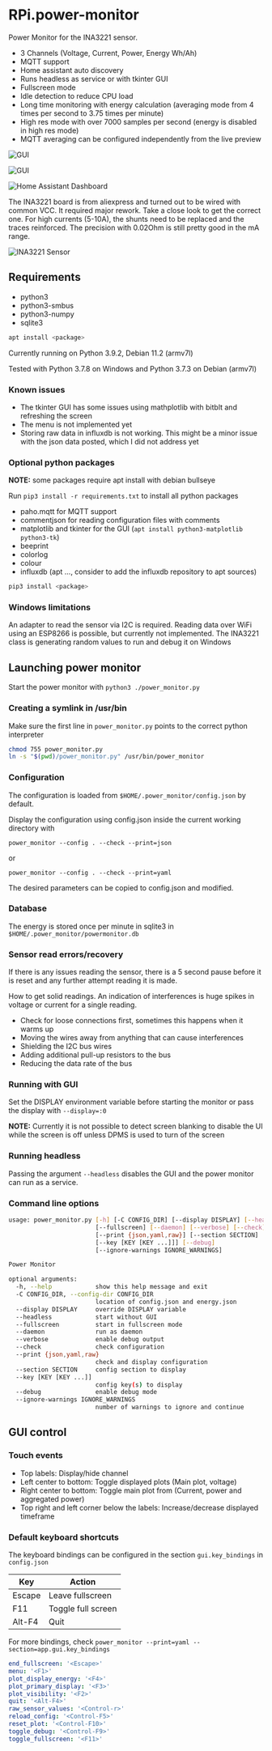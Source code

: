 # RPi.power-monitor

Power Monitor for the INA3221 sensor.

- 3 Channels (Voltage, Current, Power, Energy Wh/Ah)
- MQTT support
- Home assistant auto discovery
- Runs headless as service or with tkinter GUI
- Fullscreen mode
- Idle detection to reduce CPU load
- Long time monitoring with energy calculation (averaging mode from 4 times per second to 3.75 times per minute)
- High res mode with over 7000 samples per second (energy is disabled in high res mode)
- MQTT averaging can be configured independently from the live preview

![GUI](https://raw.githubusercontent.com/sascha432/RPI.power-monitor/master/images/power_monitor1.jpg)

![GUI](https://raw.githubusercontent.com/sascha432/RPI.power-monitor/master/images/power_monitor2.jpg)

![Home Assistant Dashboard](https://raw.githubusercontent.com/sascha432/RPI.power-monitor/master/images/homeassistant.jpg)

The INA3221 board is from aliexpress and turned out to be wired with common VCC. It required major rework. Take a close look to get the correct one.
For high currents (5-10A), the shunts need to be replaced and the traces reinforced. The precision with 0.02Ohm is still pretty good in the mA range.

![INA3221 Sensor](https://raw.githubusercontent.com/sascha432/RPI.power-monitor/master/images/ina_box1.jpg)

## Requirements

- python3
- python3-smbus
- python3-numpy
- sqlite3

```bash
apt install <package>
```

Currently running on Python 3.9.2, Debian 11.2 (armv7l)

Tested with Python 3.7.8 on Windows and Python 3.7.3 on Debian (armv7l)

### Known issues

- The tkinter GUI has some issues using mathplotlib with bitblt and refreshing the screen
- The menu is not implemented yet
- Storing raw data in influxdb is not working. This might be a minor issue with the json data posted, which I did not address yet

### Optional python packages

**NOTE:** some packages require apt install with debian bullseye

Run `pip3 install -r requirements.txt` to install all python packages

- paho.mqtt for MQTT support
- commentjson for reading configuration files with comments
- matplotlib and tkinter for the GUI (`apt install python3-matplotlib python3-tk`)
- beeprint
- colorlog
- colour
- influxdb (apt ..., consider to add the influxdb repository to apt sources)

```bash
pip3 install <package>
```

### Windows limitations

An adapter to read the sensor via I2C is required. Reading data over WiFi using an ESP8266 is possible, but currently not implemented.
The INA3221 class is generating random values to run and debug it on Windows

## Launching power monitor

Start the power monitor with `python3 ./power_monitor.py`

### Creating a symlink in /usr/bin

Make sure the first line in `power_monitor.py` points to the correct python interpreter

```bash
chmod 755 power_monitor.py
ln -s "$(pwd)/power_monitor.py" /usr/bin/power_monitor
```

### Configuration

The configuration is loaded from `$HOME/.power_monitor/config.json` by default.

Display the configuration using config.json inside the current working directory with

`power_monitor --config . --check --print=json`

or

`power_monitor --config . --check --print=yaml`

The desired parameters can be copied to config.json and modified.

### Database

The energy is stored once per minute in sqlite3 in `$HOME/.power_monitor/powermonitor.db`

### Sensor read errors/recovery

If there is any issues reading the sensor, there is a 5 second pause before it is reset and any further attempt reading it is made.

How to get solid readings. An indication of interferences is huge spikes in voltage or current for a single reading.

- Check for loose connections first, sometimes this happens when it warms up
- Moving the wires away from anything that can cause interferences
- Shielding the I2C bus wires
- Adding additional pull-up resistors to the bus
- Reducing the data rate of the bus

### Running with GUI

Set the DISPLAY environment variable before starting the monitor or pass the display with `--display=:0`

**NOTE:** Currently it is not possible to detect screen blanking to disable the UI while the screen is off unless DPMS is used to turn of the screen

### Running headless

Passing the argument `--headless` disables the GUI and the power monitor can run as a service.

### Command line options

```bash
usage: power_monitor.py [-h] [-C CONFIG_DIR] [--display DISPLAY] [--headless]
                        [--fullscreen] [--daemon] [--verbose] [--check]
                        [--print {json,yaml,raw}] [--section SECTION]
                        [--key [KEY [KEY ...]]] [--debug]
                        [--ignore-warnings IGNORE_WARNINGS]

Power Monitor

optional arguments:
  -h, --help            show this help message and exit
  -C CONFIG_DIR, --config-dir CONFIG_DIR
                        location of config.json and energy.json
  --display DISPLAY     override DISPLAY variable
  --headless            start without GUI
  --fullscreen          start in fullscreen mode
  --daemon              run as daemon
  --verbose             enable debug output
  --check               check configuration
  --print {json,yaml,raw}
                        check and display configuration
  --section SECTION     config section to display
  --key [KEY [KEY ...]]
                        config key(s) to display
  --debug               enable debug mode
  --ignore-warnings IGNORE_WARNINGS
                        number of warnings to ignore and continue
```

## GUI control

### Touch events

- Top labels: Display/hide channel
- Left center to bottom: Toggle displayed plots (Main plot, voltage)
- Right center to bottom: Toggle main plot from (Current, power and aggregated power)
- Top right and left corner below the labels: Increase/decrease displayed timeframe

### Default keyboard shortcuts

The keyboard bindings can be configured in the section `gui.key_bindings` in `config.json`

| Key | Action |
| - | - |
| Escape | Leave fullscreen |
| F11 | Toggle full screen |
| Alt-F4 | Quit |

For more bindings, check `power_monitor --print=yaml --section=app.gui.key_bindings`

```yaml
end_fullscreen: '<Escape>'
menu: '<F1>'
plot_display_energy: '<F4>'
plot_primary_display: '<F3>'
plot_visibility: '<F2>'
quit: '<Alt-F4>'
raw_sensor_values: '<Control-r>'
reload_config: '<Control-F5>'
reset_plot: '<Control-F10>'
toggle_debug: '<Control-F9>'
toggle_fullscreen: '<F11>'
```
